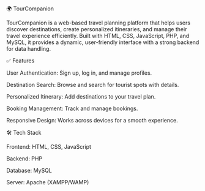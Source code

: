 🌍 TourCompanion

TourCompanion is a web-based travel planning platform that helps users discover destinations, create personalized itineraries, and manage their travel experience efficiently. Built with HTML, CSS, JavaScript, PHP, and MySQL, it provides a dynamic, user-friendly interface with a strong backend for data handling.


✅ Features

User Authentication: Sign up, log in, and manage profiles.

Destination Search: Browse and search for tourist spots with details.

Personalized Itinerary: Add destinations to your travel plan.

Booking Management: Track and manage bookings.

Responsive Design: Works across devices for a smooth experience.



🛠 Tech Stack

Frontend: HTML, CSS, JavaScript

Backend: PHP

Database: MySQL

Server: Apache (XAMPP/WAMP)
